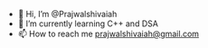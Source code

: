 - 👋 Hi, I’m @Prajwalshivaiah
- 🌱 I’m currently learning C++ and DSA
- 📫 How to reach me prajwalshivaiah@gmail.com

<!---
Prajwalshivaiah/Prajwalshivaiah is a ✨ special ✨ repository because its `README.md` (this file) appears on your GitHub profile.
You can click the Preview link to take a look at your changes.
--->
